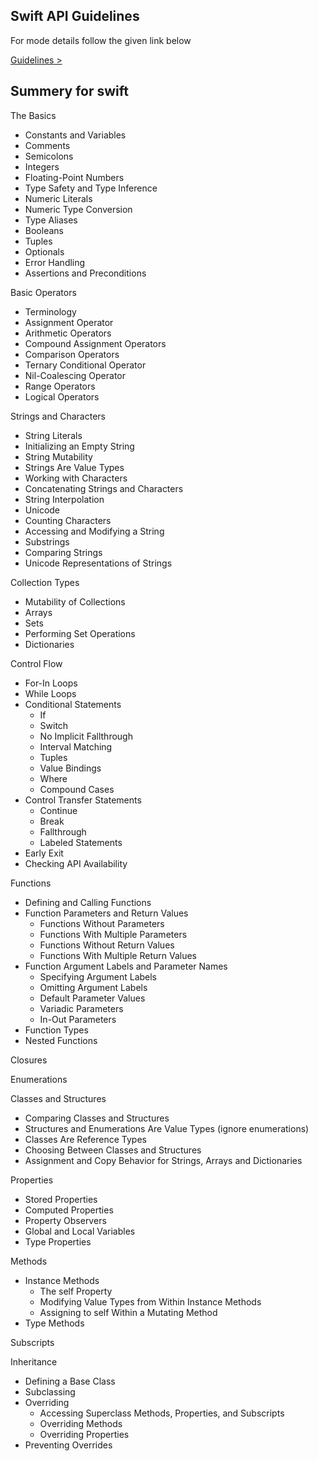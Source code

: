 ## Swift API Guidelines

For mode details follow the given link below

[Guidelines >](https://swift.org/documentation/api-design-guidelines/)

## Summery for swift

The Basics
 - Constants and Variables 
 - Comments 
 - Semicolons 
 - Integers 
 - Floating-Point Numbers 
 - Type Safety and Type Inference 
 - Numeric Literals 
 - Numeric Type Conversion 
 - Type Aliases 
 - Booleans 
 - Tuples 
 - Optionals 
 - Error Handling
 - Assertions and Preconditions

Basic Operators

 - Terminology 
 - Assignment Operator 
 - Arithmetic Operators 
 - Compound Assignment Operators 
 - Comparison Operators 
 - Ternary Conditional Operator 
 - Nil-Coalescing Operator 
 - Range Operators 
 - Logical Operators

Strings and Characters

 - String Literals
 - Initializing an Empty String
 - String Mutability
 - Strings Are Value Types
 - Working with Characters
 - Concatenating Strings and Characters
 - String Interpolation
 - Unicode
 - Counting Characters
 - Accessing and Modifying a String
 - Substrings
 - Comparing Strings
 - Unicode Representations of Strings

Collection Types

 - Mutability of Collections 
 - Arrays 
 - Sets 
 - Performing Set Operations
 - Dictionaries

Control Flow

 - For-In Loops 
 - While Loops 
 - Conditional Statements 
	 - If 
	 - Switch 
	 - No Implicit Fallthrough 
	 - Interval Matching 
	 - Tuples 
	 - Value Bindings 
	 - Where 
	 - Compound Cases 
- Control Transfer Statements 
	- Continue 
	- Break 
	- Fallthrough 
	- Labeled Statements 
- Early Exit 
- Checking API Availability

Functions

 - Defining and Calling Functions 
 - Function Parameters and Return Values
	 - Functions Without Parameters 
	 - Functions With Multiple Parameters
	 - Functions Without Return Values 
	 - Functions With Multiple Return Values
- Function Argument Labels and Parameter Names 
	- Specifying Argument Labels 
	- Omitting Argument Labels 
	- Default Parameter Values 
	- Variadic Parameters 
	- In-Out Parameters 
- Function Types 
- Nested Functions

Closures

Enumerations

Classes and Structures

 - Comparing Classes and Structures 
 - Structures and Enumerations Are Value Types (ignore enumerations) 
 - Classes Are Reference Types
  - Choosing Between Classes and Structures 
  - Assignment and Copy Behavior for Strings, Arrays and Dictionaries

Properties

 - Stored Properties 
 - Computed Properties 
 - Property Observers 
 - Global and Local Variables 
 - Type Properties

Methods

 - Instance Methods 
	 - The self Property 
	 - Modifying Value Types from Within Instance Methods
	 - Assigning to self Within a Mutating Method 
- Type Methods

Subscripts

Inheritance

 - Defining a Base Class 
 - Subclassing 
 - Overriding 
	 - Accessing Superclass Methods, Properties, and Subscripts
	 - Overriding Methods 
	 - Overriding Properties 
 - Preventing Overrides
